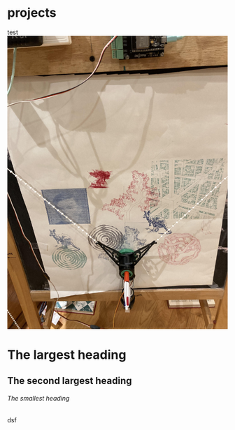 # projects
test
![image](./images/unnamed.jpg)

# The largest heading
## The second largest heading
###### The smallest heading



dsf




